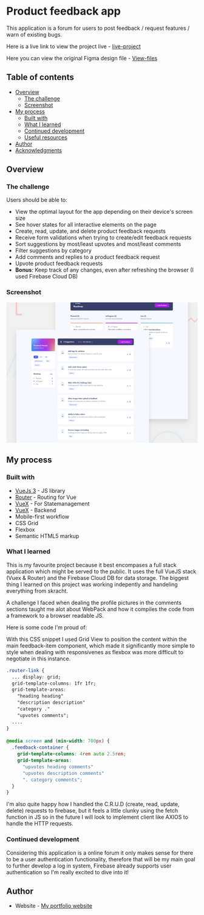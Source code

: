 # Product feedback app

This application is a forum for users to post feedback / request features / warn of existing bugs.

Here is a live link to view the project live - [live-project](http://www.product-feedback.xyz)

Here you can view the original Figma design file - [View-files](https://www.figma.com/file/cy4IKjAszW5IJaeLMbx0Z4/product-feedback-app?node-id=0%3A1)

## Table of contents

- [Overview](#overview)
  - [The challenge](#the-challenge)
  - [Screenshot](#screenshot)
- [My process](#my-process)
  - [Built with](#built-with)
  - [What I learned](#what-i-learned)
  - [Continued development](#continued-development)
  - [Useful resources](#useful-resources)
- [Author](#author)
- [Acknowledgments](#acknowledgments)

## Overview

### The challenge

Users should be able to:

- View the optimal layout for the app depending on their device's screen size
- See hover states for all interactive elements on the page
- Create, read, update, and delete product feedback requests
- Receive form validations when trying to create/edit feedback requests
- Sort suggestions by most/least upvotes and most/least comments
- Filter suggestions by category
- Add comments and replies to a product feedback request
- Upvote product feedback requests
- **Bonus**: Keep track of any changes, even after refreshing the browser (I used Firebase Cloud DB)

### Screenshot

![](./preview.jpg)

## My process

### Built with

- [VueJs 3](https://vuejs.org/) - JS library
- [Router](https://router.vuejs.org/) - Routing for Vue
- [VueX](https://vuex.vuejs.org/) - For Statemanagement
- [VueX](https://firebase.com) - Backend
- Mobile-first workflow
- CSS Grid
- Flexbox
- Semantic HTML5 markup

### What I learned

This is my favourite project because it best encompases a full stack application which might be served to the public. It uses the full VueJS stack (Vuex & Router) and the Firebase Cloud DB for data storage. The biggest thing I learned on this project was working indepently and handeling everything from skracht.

A challenge I faced when dealing the profile pictures in the comments sections taught me alot about WebPack and how it compiles the code from a framework to a browser readable JS. 

Here is some code I'm proud of:

With this CSS snippet I used Grid View to position the content within the main feedback-item component, which made it significantly more simple to style when dealing with responsivenes as flexbox was more difficult to negotiate in this instance.

```css
.router-link {
  ... display: grid;
  grid-template-columns: 1fr 1fr;
  grid-template-areas:
    "heading heading"
    "description description"
    "category ."
    "upvotes comments";
  ....
}

@media screen and (min-width: 700px) {
  .feedback-container {
    grid-template-columns: 4rem auto 2.5rem;
    grid-template-areas:
      "upvotes heading comments"
      "upvotes description comments"
      ". category comments";
  }
}
```
I'm also quite happy how I handled the C.R.U.D (create, read, update, delete) requests to firebase, but it feels a little clunky using the fetch function in JS so in the future I will look to implement client like AXIOS to handle the HTTP requests.

### Continued development

Considering this application is a online forum it only makes sense for there to be a user authentication functionality, therefore that will be my main goal to further develop a log in system, Firebase already supports user authentication so I'm really excited to dive into it!

## Author

- Website - [My portfolio website](http://www.pierpaolo-portfolio.xyz)
